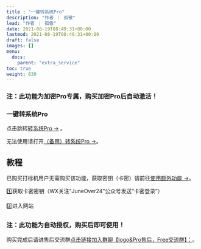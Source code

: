 ```yaml
---
title : "一键转系统Pro"
description: "作者 ｜ 孤傲"
lead: "作者 ｜ 孤傲"
date: 2021-08-19T08:49:31+00:00
lastmod: 2021-08-19T08:49:31+00:00
draft: false 
images: []
menu:
  docs:
    parent: "extra_service"
toc: true
weight: 830
---
```


### 注：此功能为加密Pro专属，购买加密Pro后自动激活！

### 一键转系统Pro

点击跳转[转系统Pro →](https://skin.gushao.club/docs/extra_service/SkinConversionPro/) 。

无法使用请打开[（备用）转系统Pro →](https://skin.gushao.club/docs/extra_service/SkinConversionProMirror)。

## 教程

已购买打标机用户无需购买该功能，获取密钥（卡密）请前往[使用额外功能 →](https://skin.gushao.club/docs/mark_user/useextraservice/)。

1️⃣获取卡密密钥（WX关注“JuneOver24”公众号发送“卡密登录”）

2️⃣进入网站

### 注：此功能为自动授权，购买后即可使用！

购买完成后请进售后交流群[点击链接加入群聊【logo&Pro售后，Free交流群】：](https://qm.qq.com/q/BrPUdXGm6Q)。

